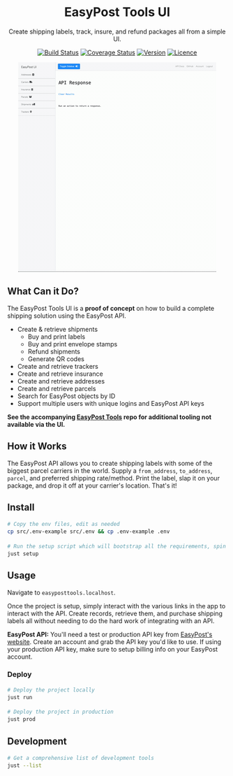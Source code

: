 <div align="center">

# EasyPost Tools UI

Create shipping labels, track, insure, and refund packages all from a simple UI.

[![Build Status](https://github.com/Justintime50/easypost-tools-ui/workflows/build/badge.svg)](https://github.com/Justintime50/easypost-tools-ui/actions)
[![Coverage Status](https://coveralls.io/repos/github/Justintime50/easypost-tools-ui/badge.svg?branch=main)](https://coveralls.io/github/Justintime50/easypost-tools-ui?branch=main)
[![Version](https://img.shields.io/github/v/tag/justintime50/easypost-tools-ui)](https://github.com/justintime50/easypost-tools-ui/releases)
[![Licence](https://img.shields.io/github/license/justintime50/easypost-tools-ui)](LICENSE)

<img src="https://raw.githubusercontent.com/justintime50/assets/main/src/easypost-tools-ui/showcase.gif" alt="Showcase">

</div>

## What Can it Do?

The EasyPost Tools UI is a **proof of concept** on how to build a complete shipping solution using the EasyPost API.

- Create & retrieve shipments
  - Buy and print labels
  - Buy and print envelope stamps
  - Refund shipments
  - Generate QR codes
- Create and retrieve trackers
- Create and retrieve insurance
- Create and retrieve addresses
- Create and retrieve parcels
- Search for EasyPost objects by ID
- Support multiple users with unique logins and EasyPost API keys

**See the accompanying [EasyPost Tools](https://github.com/Justintime50/easypost-tools) repo for additional tooling not available via the UI.**

## How it Works

The EasyPost API allows you to create shipping labels with some of the biggest parcel carriers in the world. Supply a `from_address`, `to_address`, `parcel`, and preferred shipping rate/method. Print the label, slap it on your package, and drop it off at your carrier's location. That's it!

## Install

```bash
# Copy the env files, edit as needed
cp src/.env-example src/.env && cp .env-example .env

# Run the setup script which will bootstrap all the requirements, spin up the service, and migrate the database
just setup
```

## Usage

Navigate to `easyposttools.localhost`.

Once the project is setup, simply interact with the various links in the app to interact with the API. Create records, retrieve them, and purchase shipping labels all without needing to do the hard work of integrating with an API.

**EasyPost API:** You'll need a test or production API key from [EasyPost's website](https://easypost.com). Create an account and grab the API key you'd like to use. If using your production API key, make sure to setup billing info on your EasyPost account.

### Deploy

```bash
# Deploy the project locally
just run

# Deploy the project in production
just prod
```

## Development

```bash
# Get a comprehensive list of development tools
just --list
```
